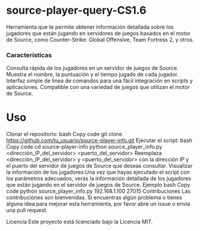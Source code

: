 # source-player-query-CS1.6
Herramienta que te permite obtener información detallada sobre los jugadores que están jugando en servidores de juegos basados en el motor de Source, como Counter-Strike: Global Offensive, Team Fortress 2, y otros.

### Características
Consulta rápida de los jugadores en un servidor de juegos de Source.
Muestra el nombre, la puntuación y el tiempo jugado de cada jugador.
Interfaz simple de línea de comandos para una fácil integración en scripts y aplicaciones.
Compatible con una variedad de juegos que utilizan el motor de Source.
# Uso
Clonar el repositorio:
bash
Copy code
git clone https://github.com/tu_usuario/source-player-info.git
Ejecutar el script:
bash
Copy code
cd source-player-info
python source_player_info.py <dirección_IP_del_servidor> <puerto_del_servidor>
Reemplaza <dirección_IP_del_servidor> y <puerto_del_servidor> con la dirección IP y el puerto del servidor de juegos de Source que deseas consultar.
Visualizar la información de los jugadores:Una vez que hayas ejecutado el script con los parámetros adecuados, verás la información detallada de los jugadores que están jugando en el servidor de juegos de Source.
Ejemplo
bash
Copy code
python source_player_info.py 192.168.1.100 27015
Contribuciones
Las contribuciones son bienvenidas. Si encuentras algún problema o tienes alguna idea para mejorar esta herramienta, por favor abre un issue o envía una pull request.

Licencia
Este proyecto está licenciado bajo la Licencia MIT.
